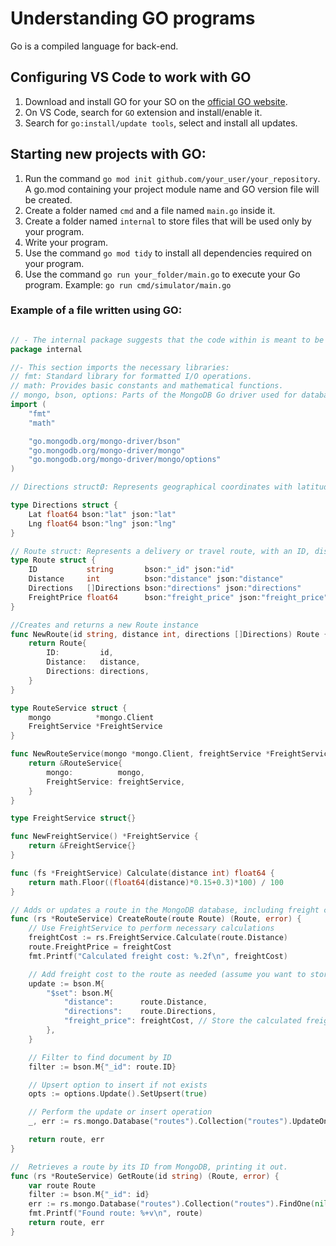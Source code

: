 # Understanding GO programs

Go is a compiled language for back-end.

## Configuring VS Code to work with GO

1. Download and install GO for your SO on the [official GO website](https://go.dev/doc/install).
2. On VS Code, search for `GO` extension and install/enable it.
3. Search for `go:install/update tools`, select and install all updates.

## Starting new projects with GO:

1. Run the command `go mod init github.com/your_user/your_repository`. A go.mod containing your project module name and GO version file will be created.
2. Create a folder named `cmd` and a file named `main.go` inside it.
3. Create a folder named `internal` to store files that will be used only by your program.
4. Write your program.
5. Use the command `go mod tidy` to install all dependencies required on your program.
6. Use the command `go run your_folder/main.go` to execute your Go program. Example: `go run cmd/simulator/main.go`


### Example of a file written using GO:

```go

// - The internal package suggests that the code within is meant to be shared only within other packages of the same application, not exposed to external packages.
package internal

//- This section imports the necessary libraries:
// fmt: Standard library for formatted I/O operations.
// math: Provides basic constants and mathematical functions.
// mongo, bson, options: Parts of the MongoDB Go driver used for database operations.
import (
	"fmt"
	"math"

	"go.mongodb.org/mongo-driver/bson"
	"go.mongodb.org/mongo-driver/mongo"
	"go.mongodb.org/mongo-driver/mongo/options"
)

// Directions structØ: Represents geographical coordinates with latitude and longitude.

type Directions struct {
	Lat float64 bson:"lat" json:"lat"
	Lng float64 bson:"lng" json:"lng"
}

// Route struct: Represents a delivery or travel route, with an ID, distance, series of directions, and a freight price. Tags like bson and json denote how these fields are encoded/decoded when working with MongoDB and JSON, respectively.
type Route struct {
	ID           string       bson:"_id" json:"id"
	Distance     int          bson:"distance" json:"distance"
	Directions   []Directions bson:"directions" json:"directions"
	FreightPrice float64      bson:"freight_price" json:"freight_price"
}

//Creates and returns a new Route instance
func NewRoute(id string, distance int, directions []Directions) Route {
	return Route{
		ID:         id,
		Distance:   distance,
		Directions: directions,
	}
}

type RouteService struct {
	mongo          *mongo.Client
	FreightService *FreightService
}

func NewRouteService(mongo *mongo.Client, freightService *FreightService) *RouteService {
	return &RouteService{
		mongo:          mongo,
		FreightService: freightService,
	}
}

type FreightService struct{}

func NewFreightService() *FreightService {
	return &FreightService{}
}

func (fs *FreightService) Calculate(distance int) float64 {
	return math.Floor((float64(distance)*0.15+0.3)*100) / 100
}

// Adds or updates a route in the MongoDB database, including freight cost calculation
func (rs *RouteService) CreateRoute(route Route) (Route, error) {
	// Use FreightService to perform necessary calculations
	freightCost := rs.FreightService.Calculate(route.Distance)
	route.FreightPrice = freightCost
	fmt.Printf("Calculated freight cost: %.2f\n", freightCost)

	// Add freight cost to the route as needed (assume you want to store it)
	update := bson.M{
		"$set": bson.M{
			"distance":      route.Distance,
			"directions":    route.Directions,
			"freight_price": freightCost, // Store the calculated freight cost
		},
	}

	// Filter to find document by ID
	filter := bson.M{"_id": route.ID}

	// Upsert option to insert if not exists
	opts := options.Update().SetUpsert(true)

	// Perform the update or insert operation
	_, err := rs.mongo.Database("routes").Collection("routes").UpdateOne(nil, filter, update, opts)

	return route, err
}

//  Retrieves a route by its ID from MongoDB, printing it out.
func (rs *RouteService) GetRoute(id string) (Route, error) {
	var route Route
	filter := bson.M{"_id": id}
	err := rs.mongo.Database("routes").Collection("routes").FindOne(nil, filter).Decode(&route)
	fmt.Printf("Found route: %+v\n", route)
	return route, err
}
```

